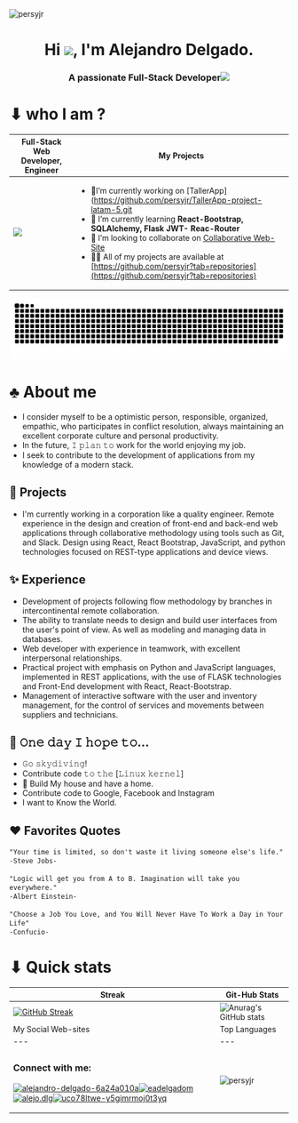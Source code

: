 <!--SALUDO Y CONTADOR -->  
<div align="left"> <img src="https://komarev.com/ghpvc/?username=persyjr&label=Profile%20views&color=0e75b6&style=flat" alt="persyjr" /> </div>
<div width="35%" align="center">
  <h1 align="center">Hi <img src="https://github.com/TheDudeThatCode/TheDudeThatCode/blob/master/Assets/Hi.gif" width="100" />, I'm Alejandro Delgado.
    <h3 align="center">A passionate Full-Stack Developer<img src="https://github.com/TheDudeThatCode/TheDudeThatCode/blob/master/Assets/Developer.gif" width="45" />     </h3> 
  </h1>
</div>  
<div>

<!-- PRIMER TABLA-->  
# ⬇ who I am ?
| Full-Stack Web Developer, Engineer | My Projects |
| --- | --- |
| ![](https://camo.githubusercontent.com/992babdffd8c74a1502de375fbdf7e4d54773242/68747470733a2f2f6d656469612e67697068792e636f6d2f6d656469612f53576f536b4e36447854737a71494b4571762f67697068792e676966) | <ul align="left" width="35%"><li>🔭I’m currently working on [TallerApp](https://github.com/persyjr/TallerApp-project-latam-5.git</li><li>🌱 I’m currently learning **React-Bootstrap, SQLAlchemy, Flask JWT- Reac-Router**</li><li>👯 I’m looking to collaborate on [Collaborative Web-Site](https://github.com/persyjr/exercise-collaborative-html-website.git)</li><li>👨‍💻 All of my projects are available at [https://github.com/persyjr?tab=repositories](https://github.com/persyjr?tab=repositories)</li></ul></div> |

<!-- SNAKE GAME-->  
[![Snake animation](https://github.com/ArielCalisaya/ArielCalisaya/blob/output-snake-commits/github-contribution-grid-snake.svg)](https://github.com/persyjr)


# ♣ About me 
- I consider myself to be a optimistic person, responsible, organized, empathic, who participates in conflict resolution, always maintaining an excellent corporate   culture and personal productivity.
-  In the future, 𝙸 𝚙𝚕𝚊𝚗 𝚝𝚘 work for the world enjoying my job.
- I seek to contribute to the development of applications from my knowledge of a modern stack.
  
## 🎯 Projects

- I'm currently working in a corporation like a quality engineer. Remote experience in the design and creation of front-end and back-end web applications through collaborative methodology using tools such as Git, and Slack.
 Design using React, React Bootstrap, JavaScript, and python technologies focused on REST-type applications and device views.

## ✨ Experience
- Development of projects following flow methodology by branches in intercontinental remote collaboration.
- The ability to translate needs to design and build user interfaces from the user's point of view. As well as modeling and managing data in databases.
- Web developer with experience in teamwork, with excellent interpersonal relationships. 
- Practical project with emphasis on Python and JavaScript languages, implemented in REST applications, with the use of FLASK technologies and Front-End development   with React, React-Bootstrap.
- Management of interactive software with the user and inventory management, for the control of services and movements between suppliers and technicians.

## 🤞 𝙾𝚗𝚎 𝚍𝚊𝚢 𝙸 𝚑𝚘𝚙𝚎 𝚝𝚘...
- 𝙶𝚘 𝚜𝚔𝚢𝚍𝚒𝚟𝚒𝚗𝚐!
- Contribute code 𝚝𝚘 𝚝𝚑𝚎 [𝙻𝚒𝚗𝚞𝚡 𝚔𝚎𝚛𝚗𝚎𝚕]
- 🔨 Build My house and have a home.
- Contribute code to Google, Facebook and Instagram
- I want to Know the World.   

<!-- QUOTES-->
## ♥  Favorites Quotes     
```yam
"Your time is limited, so don't waste it living someone else's life."
-Steve Jobs-

"Logic will get you from A to B. Imagination will take you everywhere."
-Albert Einstein-

"Choose a Job You Love, and You Will Never Have To Work a Day in Your Life"
-Confucio-
```
<!-- STATS -->    
# ⬇ Quick stats 
| Streak | Git-Hub Stats |
| --- | --- |
| [![GitHub Streak](https://github-readme-streak-stats.herokuapp.com/?user=persyjr&theme=dark)](https://git.io/streak-stats) | ![Anurag's GitHub stats](https://github-readme-stats.vercel.app/api?username=persyjr&show_icons=true&theme=chartreuse-dark)|  
| My Social Web-sites | Top Languages |
| --- | --- |
|<div width="80" ><h3 align="left">Connect with me:</h3><p align="left"><a href="https://linkedin.com/in/alejandro-delgado-6a24a010a" target="blank"><img align="center" src="https://raw.githubusercontent.com/rahuldkjain/github-profile-readme-generator/master/src/images/icons/Social/linked-in-alt.svg" alt="alejandro-delgado-6a24a010a" height="30" width="40" /></a><a href="https://fb.com/eadelgadom" target="blank"><img align="center" src="https://raw.githubusercontent.com/rahuldkjain/github-profile-readme-generator/master/src/images/icons/Social/facebook.svg" alt="eadelgadom" height="30" width="40" /></a><a href="https://instagram.com/alejo.dlg" target="blank"><img align="center" src="https://raw.githubusercontent.com/rahuldkjain/github-profile-readme-generator/master/src/images/icons/Social/instagram.svg" alt="alejo.dlg" height="30" width="40" /></a><a href="https://www.youtube.com/c/uco78ltwe-y5gimrmoj0t3yq" target="blank"><img align="center" src="https://raw.githubusercontent.com/rahuldkjain/github-profile-readme-generator/master/src/images/icons/Social/youtube.svg" alt="uco78ltwe-y5gimrmoj0t3yq" height="30" width="40" /></a></p></div>|<p><img align="center" src="https://github-readme-stats.vercel.app/api/top-langs?username=persyjr&show_icons=true&locale=en&layout=compact" alt="persyjr" /></p>|


<!--
**persyjr/persyjr** is a ✨ _special_ ✨ repository because its `README.md` (this file) appears on your GitHub profile.
-->
